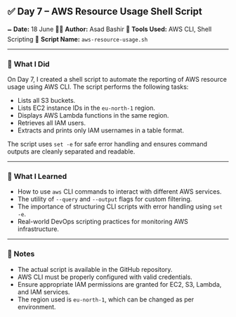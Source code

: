 ## ✅ **Day 7 – AWS Resource Usage Shell Script**

🗕️ **Date:** 18 June
👨‍💻 **Author:** Asad Bashir
🔧 **Tools Used:** AWS CLI, Shell Scripting
📂 **Script Name:** `aws-resource-usage.sh`

---

### 🔽 **What I Did**

On Day 7, I created a shell script to automate the reporting of AWS resource usage using AWS CLI. The script performs the following tasks:

* Lists all S3 buckets.
* Lists EC2 instance IDs in the `eu-north-1` region.
* Displays AWS Lambda functions in the same region.
* Retrieves all IAM users.
* Extracts and prints only IAM usernames in a table format.

The script uses `set -e` for safe error handling and ensures command outputs are cleanly separated and readable.

---

### 🧠 **What I Learned**

* How to use `aws` CLI commands to interact with different AWS services.
* The utility of `--query` and `--output` flags for custom filtering.
* The importance of structuring CLI scripts with error handling using `set -e`.
* Real-world DevOps scripting practices for monitoring AWS infrastructure.

---

### 📌 Notes

* The actual script is available in the GitHub repository.
* AWS CLI must be properly configured with valid credentials.
* Ensure appropriate IAM permissions are granted for EC2, S3, Lambda, and IAM services.
* The region used is `eu-north-1`, which can be changed as per environment.
